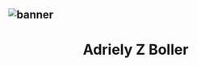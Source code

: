 ![banner](https://github.com/AdrielyZBoller/AdrielyZBoller/assets/148827018/12b9df4d-73ea-499e-94d2-101ca510e4af)
---

<div align="center">

 # Adriely Z Boller
